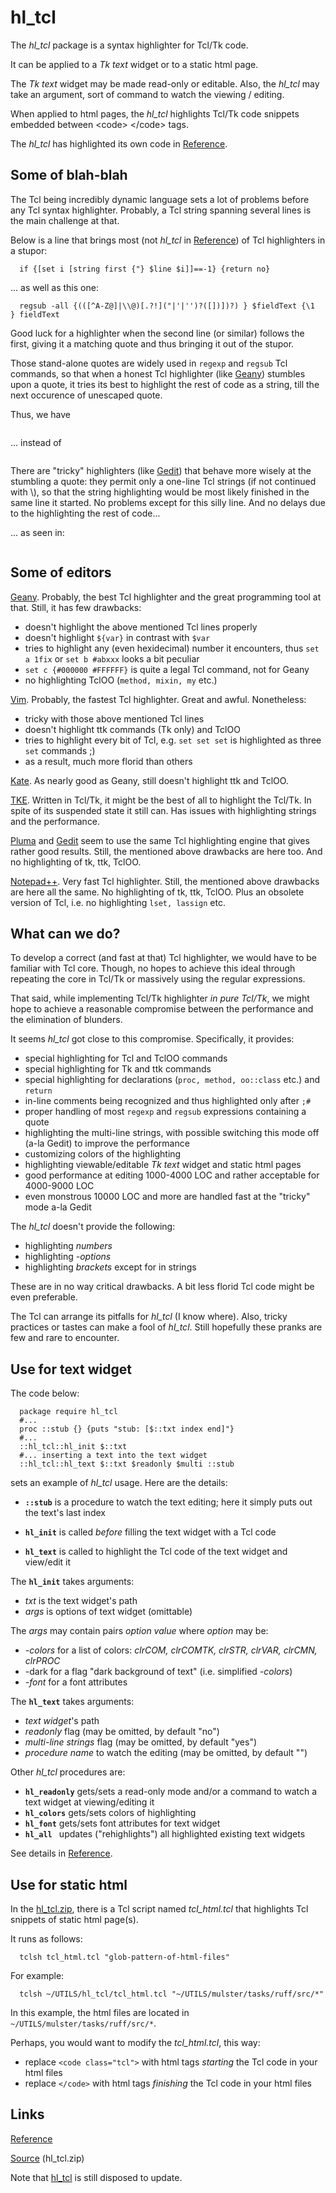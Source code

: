 # hl_tcl

The *hl_tcl* package is a syntax highlighter for Tcl/Tk code.

It can be applied to a *Tk text* widget or to a static html page.

The *Tk text* widget may be made read-only or editable. Also, the *hl_tcl* may take an argument, sort of command to watch the viewing / editing.

When applied to html pages, the *hl_tcl* highlights Tcl/Tk code snippets embedded between &lt;code&gt; &lt;/code&gt; tags.

The *hl_tcl* has highlighted its own code in [Reference](https://aplsimple.github.io/en/tcl/hl_tcl/hl_tcl.html).

## Some of blah-blah

The Tcl being incredibly dynamic language sets a lot of problems before any Tcl syntax highlighter. Probably, a Tcl string spanning several lines is the main challenge at that.

Below is a line that brings most (not *hl_tcl* in [Reference](https://aplsimple.github.io/en/tcl/hl_tcl/hl_tcl.html)) of Tcl highlighters in a stupor:

      if {[set i [string first {"} $line $i]]==-1} {return no}

... as well as this one:

      regsub -all {(([^A-Z@]|\\@)[.?!]("|'|'')?([])])?) } $fieldText {\1  } fieldText

Good luck for a highlighter when the second line (or similar) follows the first, giving it a matching quote and thus bringing it out of the stupor.
 
Those stand-alone quotes are widely used in `regexp` and `regsub` Tcl commands, so that when a honest Tcl highlighter (like <a href="https://www.geany.org" title="Geany IDE">Geany</a>) stumbles upon a quote, it tries its best to highlight the rest of code as a string, till the next occurence of unescaped quote.

Thus, we have

<img src="https://aplsimple.github.io/en/tcl/hl_tcl/files/hltcl1.png" class="media" alt="">

... instead of

<img src="https://aplsimple.github.io/en/tcl/hl_tcl/files/hltcl2.png" class="media" alt="">

There are "tricky" highlighters (like <a href="https://wiki.gnome.org/Apps/Gedit" title="Gedit editor">Gedit</a>) that behave more wisely at the stumbling a quote: they permit only a one-line Tcl strings (if not continued with \\), so that the string highlighting would be most likely finished in the same line it started. No problems except for this silly line. And no delays due to the highlighting the rest of code...

... as seen in:

<img src="https://aplsimple.github.io/en/tcl/hl_tcl/files/hltcl3.png" class="media" alt="">

## Some of editors

<a href="https://www.geany.org" title="Geany IDE">Geany</a>. Probably, the best Tcl highlighter and the great programming tool at that. Still, it has few drawbacks:

   * doesn't highlight the above mentioned Tcl lines properly
   * doesn't highlight `${var}` in contrast with `$var`
   * tries to highlight any (even hexidecimal) number it encounters, thus `set a 1fix` or `set b #abxxx` looks a bit peculiar
   * `set c {#000000 #FFFFFF}` is quite a legal Tcl command, not for Geany
   * no highlighting TclOO (`method, mixin, my` etc.)

<a href="http://www.vim.org/" title="Vim editor">Vim</a>. Probably, the fastest Tcl highlighter. Great and awful. Nonetheless:

   * tricky with those above mentioned Tcl lines
   * doesn't highlight ttk commands (Tk only) and TclOO
   * tries to highlight every bit of Tcl, e.g. `set set set` is highlighted as three `set` commands ;)
   * as a result, much more florid than others

<a href="https://kate-editor.org" title="Kate editor">Kate</a>. As nearly good as Geany, still doesn't highlight ttk and TclOO.

<a href="https://github.com/phase1geo/tke/" title="TKE editor">TKE</a>. Written in Tcl/Tk, it might be the best of all to highlight the Tcl/Tk. In spite of its suspended state it still can. Has issues with highlighting strings and the performance.

<a href="http://mate-desktop.org" title="Pluma editor">Pluma</a> and <a href="https://wiki.gnome.org/Apps/Gedit" title="Gedit editor">Gedit</a> seem to use the same Tcl highlighting engine that gives rather good results. Still, the mentioned above drawbacks are here too. And no highlighting of tk, ttk, TclOO.

<a href="https://notepad-plus-plus.org/" title="Notepad++ official site">Notepad++</a>. Very fast Tcl highlighter. Still, the mentioned above drawbacks are here all the same. No highlighting of tk, ttk, TclOO. Plus an obsolete version of Tcl, i.e. no highlighting `lset, lassign` etc.

## What can we do?

To develop a correct (and fast at that) Tcl highlighter, we would have to be familiar with Tcl core. Though, no hopes to achieve this ideal through repeating the core in Tcl/Tk or massively using the regular expressions.

That said, while implementing Tcl/Tk highlighter *in pure Tcl/Tk*, we might hope to achieve a reasonable compromise between the performance and the elimination of blunders.

It seems *hl_tcl* got close to this compromise. Specifically, it provides:

  * special highlighting for Tcl and TclOO commands
  * special highlighting for Tk and ttk commands
  * special highlighting for declarations (`proc, method, oo::class` etc.)  and `return`
  * in-line comments being recognized and thus highlighted only after `;#`
  * proper handling of most `regexp` and `regsub` expressions containing a quote
  * highlighting the multi-line strings, with possible switching this mode off (a-la Gedit) to improve the performance
  * customizing colors of the highlighting
  * highlighting viewable/editable *Tk text* widget and static html pages
  * good performance at editing 1000-4000 LOC and rather acceptable for 4000-9000 LOC
  * even monstrous 10000 LOC and more are handled fast at the "tricky" mode a-la Gedit
	
The *hl_tcl* doesn't provide the following:

  * highlighting *numbers*
  * highlighting *-options*
  * highlighting *brackets* except for in strings

These are in no way critical drawbacks. A bit less florid Tcl code might be even preferable.

The Tcl can arrange its pitfalls for *hl_tcl* (I know where). Also, tricky practices or tastes can make a fool of *hl_tcl*. Still hopefully these pranks are few and rare to encounter.

## Use for text widget

The code below:

      package require hl_tcl
      #...
      proc ::stub {} {puts "stub: [$::txt index end]"}
      #...
      ::hl_tcl::hl_init $::txt
      #... inserting a text into the text widget
      ::hl_tcl::hl_text $::txt $readonly $multi ::stub

sets an example of *hl_tcl* usage. Here are the details:

  * **`::stub`** is a procedure to watch the text editing; here it simply puts out the text's last index

  * **`hl_init`** is called *before* filling the text widget with a Tcl code

  * **`hl_text`** is called to highlight the Tcl code of the text widget and view/edit it

The **`hl_init`** takes arguments:

   * *txt* is the text widget's path
   * *args* is options of text widget (omittable)

The *args* may contain pairs *option value* where *option* may be:

   * *-colors* for a list of colors: *clrCOM, clrCOMTK, clrSTR, clrVAR, clrCMN, clrPROC*
   * -dark for a flag "dark background of text" (i.e. simplified *-colors*)
   * *-font* for a font attributes

The **`hl_text`** takes arguments:

   * *text widget*'s path
   * *readonly* flag (may be omitted, by default "no")
   * *multi-line strings* flag (may be omitted, by default "yes")
   * *procedure name* to watch the editing (may be omitted, by default "")

Other *hl_tcl* procedures are:

   *  **`hl_readonly`** gets/sets a read-only mode and/or a command to watch a text widget at viewing/editing it
   *  **`hl_colors`** gets/sets colors of highlighting
   *  **`hl_font`** gets/sets font attributes for text widget
   *  **`hl_all `** updates ("rehighlights") all highlighted existing text widgets

See details in [Reference](https://aplsimple.github.io/en/tcl/hl_tcl/hl_tcl.html).


## Use for static html

In the [hl_tcl.zip](https://chiselapp.com/user/aplsimple/repository/hl_tcl/download), there is a Tcl script named *tcl_html.tcl* that highlights Tcl snippets of static html page(s). 

It runs as follows:

      tclsh tcl_html.tcl "glob-pattern-of-html-files"

For example:

      tclsh ~/UTILS/hl_tcl/tcl_html.tcl "~/UTILS/mulster/tasks/ruff/src/*"

In this example, the html files are located in `~/UTILS/mulster/tasks/ruff/src/*`.

Perhaps, you would want to modify the *tcl_html.tcl*, this way:

  * replace `<code class="tcl">` with html tags *starting* the Tcl code in your html files
  * replace `</code>` with html tags *finishing* the Tcl code in your html files

## Links

[Reference](https://aplsimple.github.io/en/tcl/hl_tcl/hl_tcl.html)

[Source](https://chiselapp.com/user/aplsimple/repository/hl_tcl/download) (hl_tcl.zip)

Note that [hl_tcl](https://aplsimple.github.io/en/tcl/hl_tcl/hl_tcl.html) is still disposed to update.
